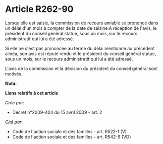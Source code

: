 # Article R262-90

Lorsqu'elle est saisie, la commission de recours amiable se prononce dans un délai d'un mois à compter de la date de
saisine.A réception de l'avis, le président du conseil général statue, sous un mois, sur le recours administratif qui lui a
été adressé. 

Si elle ne s'est pas prononcée au terme du délai mentionné au précédent alinéa, son avis est réputé rendu et le président du
conseil général statue, sous un mois, sur le recours administratif qui lui a été adressé. 

L'avis de la commission et la décision du président du conseil général sont motivés.

**Nota:**



**Liens relatifs à cet article**

_Créé par_:

  - Décret n°2009-404 du 15 avril 2009 - art. 2

_Cité par_:

  - Code de l'action sociale et des familles - art. R522-1 (V)
  - Code de l'action sociale et des familles - art. R542-6 (VD)
